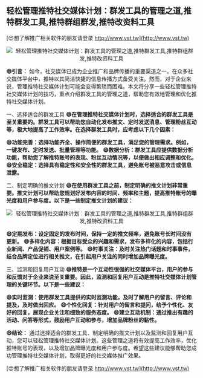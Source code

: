## **轻松管理推特社交媒体计划：群发工具的管理之道,推特群发工具,推特群组群发,推特改资料工具**

[😍想了解推广相关软件的朋友请登录 http://www.vst.tw](http://www.vst.tw)

 <center><img src="https://vst.tw/MP4/tuiguang/png/8.png" alt="轻松管理推特社交媒体计划：群发工具的管理之道,推特群发工具,推特群组群发,推特改资料工具"></center>

**😄引言：**
如今，社交媒体已成为企业推广和品牌传播的重要渠道之一。在众多社交媒体平台中，推特以其简洁快捷的信息传播方式备受关注。然而，对于企业来说，管理推特社交媒体计划可能会变得繁琐而困难。本文将分享一些轻松管理推特社交媒体计划的技巧，重点介绍群发工具的管理之道，帮助您有效地管理和优化推特社交媒体计划。

一、选择适合的群发工具
**😄在管理推特社交媒体计划时，选择适合的群发工具是至关重要的。群发工具可以帮助您自动化发布推文、定时发送消息、管理粉丝互动等，极大地提高了工作效率。在选择群发工具时，应考虑以下几个因素：**

**😄功能完善：选择功能齐全、操作简便的群发工具，满足您的管理需求。例如，一键发布、定时发送、批量管理等功能。**
**😄数据分析：群发工具应提供数据分析功能，帮助您了解推特账号的表现、粉丝互动情况等，以便做出相应调整和优化。**
**😄安全稳定：选择具有稳定性和安全性的群发工具，避免账号被恶意攻击或信息泄露。**

二、制定明确的推文计划
**😄在使用群发工具之前，制定明确的推文计划非常重要。推文计划可以帮助您规划好发布内容的时间、频率和主题，提高推特账号的曝光度和用户参与度。以下是一些制定推文计划的建议：**

 <center><img src="https://vst.tw/MP4/tuiguang/png/8.png" alt="轻松管理推特社交媒体计划：群发工具的管理之道,推特群发工具,推特群组群发,推特改资料工具"></center>

**😄定期发布：设定固定的发布时间，保持一定的推文频率，避免账号长时间没有更新。**
**😄多样化内容：根据目标受众的兴趣和需求，发布多样化的内容，包括行业新闻、产品促销、用户案例等。**
**😄时事关注：及时关注热门话题和时事事件，结合品牌定位进行相关推文，在引起用户关注的同时增加品牌曝光度。**

三、监测和回复用户互动
**😄推特是一个互动性很强的社交媒体平台，用户的参与和反馈对于企业来说至关重要。因此，监测和回复用户互动是推特社交媒体计划管理的关键环节。以下是一些建议：**

**😄实时监测：使用群发工具提供的实时监测功能，及时了解用户的留言、评论和提及，及时做出回应。**
**😄个性化回复：针对用户的留言和提问，给予个性化、友好的回复，展现企业关注和细致的服务态度。**
**😄建立互动机制：通过推出有趣的活动、问答等形式，鼓励用户互动和参与，增加品牌粉丝的黏性。**

**😄结论：**
通过选择适合的群发工具、制定明确的推文计划以及监测和回复用户互动，您可以轻松管理推特社交媒体计划。这些管理之道将有效提高工作效率，优化推特账号的表现，以及增加品牌曝光度和用户参与度。希望这些建议能够帮助您成功管理推特社交媒体计划，取得更好的社交媒体推广效果。

[😍想了解推广相关软件的朋友请登录 http://www.vst.tw](http://www.vst.tw)



